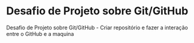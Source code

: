 # Desafio de Projeto sobre Git/GitHub
Desafio de Projeto sobre Git/GitHub - Criar repositório e fazer a interação entre o GitHub e a maquina  
